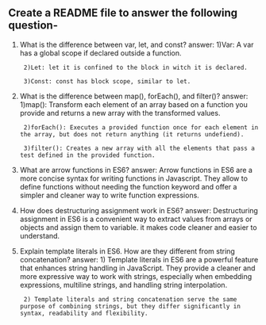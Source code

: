 
## Create a README file to answer the following question-

1) What is the difference between var, let, and const?
answer: 1)Var: A var has a global scope
        if declared outside a function.

        2)Let: let it is confined to the block in witch it is declared.

        3)Const: const has block scope, similar to let.

2) What is the difference between map(), forEach(), and filter()? 
answer: 1)map(): Transform each element
        of an array based on a function you provide and returns a new array with the transformed values.

        2)forEach(): Executes a provided function once for each element in the array, but does not return anything (it returns undefiend).

        3)filter(): Creates a new array with all the elements that pass a test defined in the provided function.

3) What are arrow functions in ES6?
answer: Arrow functions in ES6 are a more 
        concise syntax for writing functions in Javascript. They allow to define functions without needing the function keyword and offer a simpler and cleaner way to write function expressions.

4) How does destructuring assignment work in ES6?
answer: Destructuring assignment in ES6 is
        a convenient way to extract values from arrays or objects and assign them to variable. it makes code cleaner and easier to understand.

5) Explain template literals in ES6. How are they different from string concatenation?
answer: 1) Template literals in ES6 are a 
        powerful feature that enhances string handling in JavaScript. They provide a cleaner and more expressive way to work with strings, especially when embedding expressions, multiline strings, and handling string interpolation.

        2) Template literals and string concatenation serve the same purpose of combining strings, but they differ significantly in syntax, readability and flexibility.

